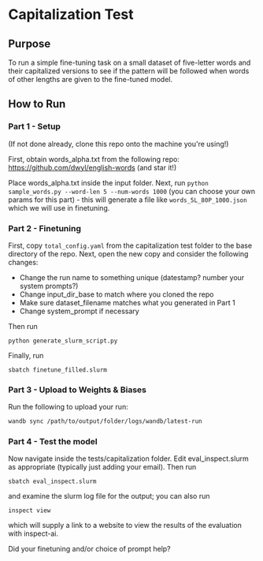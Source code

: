 # Capitalization Test

## Purpose

To run a simple fine-tuning task on a small dataset of five-letter words and their capitalized versions to see if the pattern will be followed when words of other lengths are given to the fine-tuned model.

## How to Run

### Part 1 - Setup

(If not done already, clone this repo onto the machine you're using!)

First, obtain words_alpha.txt from the following repo: https://github.com/dwyl/english-words (and star it!)

Place words_alpha.txt inside the input folder. Next, run `python sample_words.py --word-len 5 --num-words 1000` (you can choose your own params for this part) - this will generate a file like `words_5L_80P_1000.json` which we will use in finetuning.

### Part 2 - Finetuning

First, copy `total_config.yaml` from the capitalization test folder to the base directory of the repo. Next, open the new copy and consider the following changes:

- Change the run name to something unique (datestamp? number your system prompts?)
- Change input_dir_base to match where you cloned the repo
- Make sure dataset_filename matches what you generated in Part 1
- Change system_prompt if necessary

Then run

```
python generate_slurm_script.py
```

Finally, run

```
sbatch finetune_filled.slurm
```

### Part 3 - Upload to Weights & Biases

Run the following to upload your run:

```bash
wandb sync /path/to/output/folder/logs/wandb/latest-run
```

### Part 4 - Test the model

Now navigate inside the tests/capitalization folder. Edit eval_inspect.slurm as appropriate (typically just adding your email). Then run

```
sbatch eval_inspect.slurm
```

and examine the slurm log file for the output; you can also run

```
inspect view
```

which will supply a link to a website to view the results of the evaluation with inspect-ai.

Did your finetuning and/or choice of prompt help?